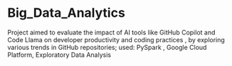 # Big_Data_Analytics
Project aimed to evaluate the impact of AI tools like GitHub Copilot and Code Llama on  developer productivity and coding practices , by exploring various trends in GitHub repositories; used:  PySpark , Google Cloud Platform, Exploratory Data Analysis
